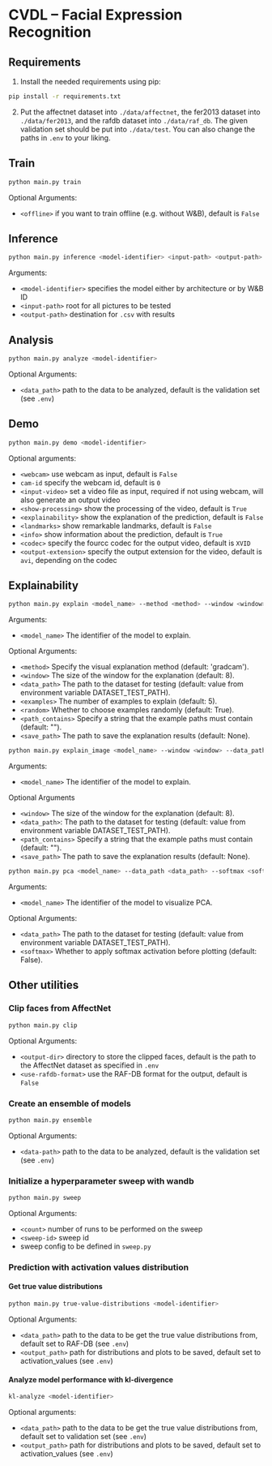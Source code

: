 # CVDL – Facial Expression Recognition

## Requirements

1. Install the needed requirements using pip:

```bash
pip install -r requirements.txt
```

2. Put the affectnet dataset into `./data/affectnet`, the fer2013 dataset into `./data/fer2013`, and the rafdb dataset
   into `./data/raf_db`. The given validation set should be put into `./data/test`. You can also change the paths
   in `.env` to your liking.

## Train

```bash
python main.py train
```

Optional Arguments:

- `<offline>` if you want to train offline (e.g. without W&B), default is `False`

## Inference

```bash
python main.py inference <model-identifier> <input-path> <output-path>
```

Arguments:

- `<model-identifier>` specifies the model either by architecture or by W&B ID
- `<input-path>` root for all pictures to be tested
- `<output-path>` destination for `.csv` with results

## Analysis

```bash
python main.py analyze <model-identifier>
```

Optional Arguments:

- `<data_path>` path to the data to be analyzed, default is the validation set (see `.env`)

## Demo

```bash
python main.py demo <model-identifier>
```

Optional arguments:

- `<webcam>` use webcam as input, default is `False`
- `cam-id` specify the webcam id, default is `0`
- `<input-video>` set a video file as input, required if not using webcam, will also generate an output video
- `<show-processing>` show the processing of the video, default is `True`
- `<explainability>` show the explanation of the prediction, default is `False`
- `<landmarks>` show remarkable landmarks, default is `False`
- `<info>` show information about the prediction, default is `True`
- `<codec>` specify the fourcc codec for the output video, default is `XVID`
- `<output-extension>` specify the output extension for the video, default is `avi`, depending on the codec


## Explainability

```bash
python main.py explain <model_name> --method <method> --window <window> --data_path <data_path> --examples <examples> --random <random> --path_contains <path_contains> --save_path <save_path>
```
Arguments:
- `<model_name>` The identifier of the model to explain.

Optional Arguments:
- `<method>` Specify the visual explanation method (default: 'gradcam').
- `<window>` The size of the window for the explanation (default: 8).
- `<data_path>` The path to the dataset for testing (default: value from environment variable DATASET_TEST_PATH).
- `<examples>` The number of examples to explain (default: 5).
- `<random>` Whether to choose examples randomly (default: True).
- `<path_contains>` Specify a string that the example paths must contain (default: "").
- `<save_path>` The path to save the explanation results (default: None).


```bash
python main.py explain_image <model_name> --window <window> --data_path <data_path> --path_contains <path_contains> --save_path <save_path>
```
Arguments:
- `<model_name>` The identifier of the model to explain.

Optional Arguments
- `<window>` The size of the window for the explanation (default: 8).
- `<data_path>`: The path to the dataset for testing (default: value from environment variable DATASET_TEST_PATH).
- `<path_contains>` Specify a string that the example paths must contain (default: "").
- `<save_path>` The path to save the explanation results (default: None).

```bash
python main.py pca <model_name> --data_path <data_path> --softmax <softmax>
```
Arguments:
- `<model_name>` The identifier of the model to visualize PCA.

Optional Arguments:
- `<data_path>` The path to the dataset for testing (default: value from environment variable DATASET_TEST_PATH).
-  `<softmax>` Whether to apply softmax activation before plotting (default: False).


## Other utilities

### Clip faces from AffectNet

```bash
python main.py clip
```

Optional Arguments:

- `<output-dir>` directory to store the clipped faces, default is the path to the AffectNet dataset as specified
  in `.env`
- `<use-rafdb-format>` use the RAF-DB format for the output, default is `False`

### Create an ensemble of models

```bash
python main.py ensemble
```

Optional Arguments:

- `<data-path>` path to the data to be analyzed, default is the validation set (see `.env`)

### Initialize a hyperparameter sweep with wandb

```bash
python main.py sweep
```

Optional Arguments:

- `<count>` number of runs to be performed on the sweep
- `<sweep-id>` sweep id
- sweep config to be defined in `sweep.py`

### Prediction with activation values distribution

#### Get true value distributions

```bash
python main.py true-value-distributions <model-identifier>
```

Optional Arguments:

- `<data_path>` path to the data to be get the true value distributions from, default set to RAF-DB (see `.env`)
- `<output_path>` path for distributions and plots to be saved, default set to activation_values (see `.env`)

#### Analyze model performance with kl-divergence

```bash
kl-analyze <model-identifier>
```

Optional arguments:

- `<data_path>` path to the data to be get the true value distributions from, default set to validation set (see `.env`)
- `<output_path>` path for distributions and plots to be saved, default set to activation_values (see `.env`)
